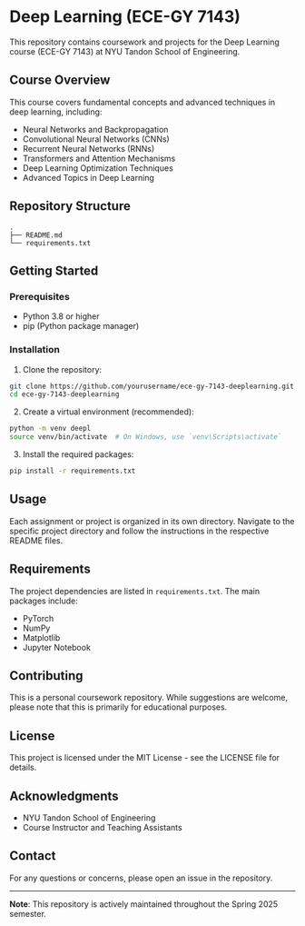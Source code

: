 # Deep Learning (ECE-GY 7143)

This repository contains coursework and projects for the Deep Learning course (ECE-GY 7143) at NYU Tandon School of Engineering.

## Course Overview

This course covers fundamental concepts and advanced techniques in deep learning, including:

- Neural Networks and Backpropagation
- Convolutional Neural Networks (CNNs)
- Recurrent Neural Networks (RNNs)
- Transformers and Attention Mechanisms
- Deep Learning Optimization Techniques
- Advanced Topics in Deep Learning

## Repository Structure

```
.
├── README.md
└── requirements.txt
```

## Getting Started

### Prerequisites

- Python 3.8 or higher
- pip (Python package manager)

### Installation

1. Clone the repository:
```bash
git clone https://github.com/yourusername/ece-gy-7143-deeplearning.git
cd ece-gy-7143-deeplearning
```

2. Create a virtual environment (recommended):
```bash
python -m venv deepl
source venv/bin/activate  # On Windows, use `venv\Scripts\activate`
```

3. Install the required packages:
```bash
pip install -r requirements.txt
```

## Usage

Each assignment or project is organized in its own directory. Navigate to the specific project directory and follow the instructions in the respective README files.

## Requirements

The project dependencies are listed in `requirements.txt`. The main packages include:

- PyTorch
- NumPy
- Matplotlib
- Jupyter Notebook

## Contributing

This is a personal coursework repository. While suggestions are welcome, please note that this is primarily for educational purposes.

## License

This project is licensed under the MIT License - see the LICENSE file for details.

## Acknowledgments

- NYU Tandon School of Engineering
- Course Instructor and Teaching Assistants

## Contact

For any questions or concerns, please open an issue in the repository.

---
**Note**: This repository is actively maintained throughout the Spring 2025 semester.
